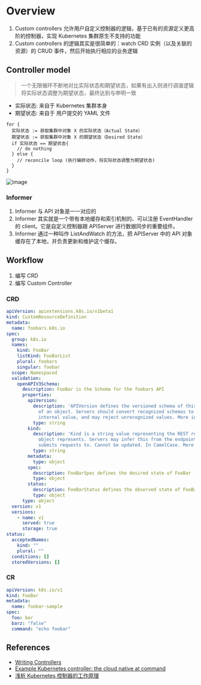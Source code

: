 # Overview

1. Custom controllers 允许用户自定义控制器的逻辑，基于已有的资源定义更高阶的控制器，实现 Kubernetes 集群原生不支持的功能
2. Custom controllers 的逻辑其实是很简单的：watch CRD 实例（以及关联的资源）的 CRUD 事件，然后开始执行相应的业务逻辑


## Controller model

> 一个无限循环不断地对比实际状态和期望状态，如果有出入则进行调谐逻辑将实际状态调整为期望状态，最终达到与申明一致

- 实际状态: 来自于 Kubernetes 集群本身
- 期望状态: 来自于 用户提交的 YAML 文件


```golang
for {
  实际状态 := 获取集群中对象 X 的实际状态（Actual State）
  期望状态 := 获取集群中对象 X 的期望状态（Desired State）
  if 实际状态 == 期望状态{
    // do nothing
  } else {
    // reconcile loop (执行编排动作，将实际状态调整为期望状态)
  }
}
```

![image](https://user-images.githubusercontent.com/8086910/66443576-3baee600-ea72-11e9-994c-28db8ce74ce7.png)

### Informer

1. Informer 与 API 对象是一一对应的
2. Informer 其实就是一个带有本地缓存和索引机制的、可以注册 EventHandler 的 client。它是自定义控制器跟 APIServer 进行数据同步的重要组件。
3. Informer 通过一种叫作 ListAndWatch 的方法，把 APIServer 中的 API 对象缓存在了本地，并负责更新和维护这个缓存。

## Workflow

1. 编写 CRD
2. 编写 Custom Controller

### CRD

```yaml
apiVersion: apiextensions.k8s.io/v1beta1
kind: CustomResourceDefinition
metadata:
  name: foobars.k8s.io
spec:
  group: k8s.io
  names:
    kind: FooBar
    listKind: FooBarList
    plural: foobars
    singular: foobar
  scope: Namespaced
  validation:
    openAPIV3Schema:
      description: FooBar is the Schema for the foobars API
      properties:
        apiVersion:
          description: 'APIVersion defines the versioned schema of this representation
            of an object. Servers should convert recognized schemas to the latest
            internal value, and may reject unrecognized values. More info: https://git.k8s.io/community/contributors/devel/api-conventions.md#resources'
          type: string
        kind:
          description: 'Kind is a string value representing the REST resource this
            object represents. Servers may infer this from the endpoint the client
            submits requests to. Cannot be updated. In CamelCase. More info: https://git.k8s.io/community/contributors/devel/api-conventions.md#types-kinds'
          type: string
        metadata:
          type: object
        spec:
          description: FooBarSpec defines the desired state of FooBar
          type: object
        status:
          description: FooBarStatus defines the observed state of FooBar
          type: object
      type: object
  version: v1
  versions:
    - name: v1
      served: true
      storage: true
status:
  acceptedNames:
    kind: ""
    plural: ""
  conditions: []
  storedVersions: []
```

### CR

```yaml
apiVersion: k8s.io/v1
kind: FooBar
metadata:
  name: foobar-sample
spec:
  foo: bar
  barz: "false"
  command: "echo foobar"
```

## References

- [Writing Controllers](https://github.com/kubernetes/community/blob/8decfe4/contributors/devel/controllers.md)
- [Example Kubernetes controller: the cloud native at command](https://github.com/programming-kubernetes/cnat)
- [浅析 Kubernetes 控制器的工作原理](https://www.yangcs.net/posts/a-deep-dive-into-kubernetes-controllers/)